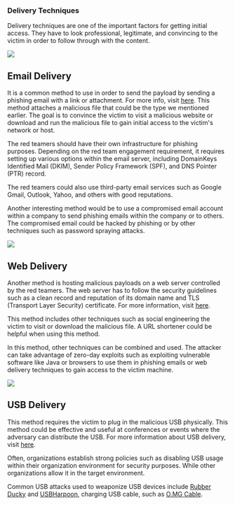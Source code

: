 ### Delivery Techniques  

Delivery techniques are one of the important factors for getting initial access. They have to look professional, legitimate, and convincing to the victim in order to follow through with the content.

![](Pasted%20image%2020240127181028.png)

## Email Delivery  

It is a common method to use in order to send the payload by sending a phishing email with a link or attachment. For more info, visit [here](https://attack.mitre.org/techniques/T1566/001/). This method attaches a malicious file that could be the type we mentioned earlier. The goal is to convince the victim to visit a malicious website or download and run the malicious file to gain initial access to the victim's network or host.

The red teamers should have their own infrastructure for phishing purposes. Depending on the red team engagement requirement, it requires setting up various options within the email server, including DomainKeys Identified Mail (DKIM), Sender Policy Framework (SPF), and DNS Pointer (PTR) record.

The red teamers could also use third-party email services such as Google Gmail, Outlook, Yahoo, and others with good reputations.

Another interesting method would be to use a compromised email account within a company to send phishing emails within the company or to others. The compromised email could be hacked by phishing or by other techniques such as password spraying attacks.

![](Pasted%20image%2020240127181050.png)

## Web Delivery  

Another method is hosting malicious payloads on a web server controlled by the red teamers. The web server has to follow the security guidelines such as a clean record and reputation of its domain name and TLS (Transport Layer Security) certificate. For more information, visit [here](https://attack.mitre.org/techniques/T1189/).

This method includes other techniques such as social engineering the victim to visit or download the malicious file. A URL shortener could be helpful when using this method.

In this method, other techniques can be combined and used. The attacker can take advantage of zero-day exploits such as exploiting vulnerable software like Java or browsers to use them in phishing emails or web delivery techniques to gain access to the victim machine.

![](Pasted%20image%2020240127181113.png)

## USB Delivery  

This method requires the victim to plug in the malicious USB physically. This method could be effective and useful at conferences or events where the adversary can distribute the USB. For more information about USB delivery, visit [here](https://attack.mitre.org/techniques/T1091/).

Often, organizations establish strong policies such as disabling USB usage within their organization environment for security purposes. While other organizations allow it in the target environment.

Common USB attacks used to weaponize USB devices include [Rubber Ducky](https://shop.hak5.org/products/usb-rubber-ducky-deluxe) and [USBHarpoon](https://www.minitool.com/news/usbharpoon.html), charging USB cable, such as [O.MG Cable](https://shop.hak5.org/products/omg-cable).